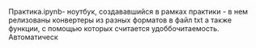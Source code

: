 Практика.ipynb- ноутбук, создававшийся в рамках практики - в нем релизованы конвертеры из разных форматов в файл txt а также функции, с помощью которых считается удоббочитаемость.
Автоматическ
